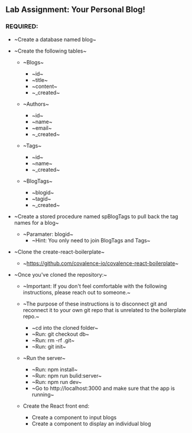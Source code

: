 ## Lab Assignment: Your Personal Blog!

### REQUIRED:

- ~Create a database named blog~

- ~Create the following tables~
    - ~Blogs~
        - ~id~
        - ~title~
        - ~content~
        - ~_created~

    - ~Authors~
        - ~id~
        - ~name~
        - ~email~
        - ~_created~

    - ~Tags~
        - ~id~
        - ~name~
        - ~_created~

    - ~BlogTags~
        - ~blogid~
        - ~tagid~
        - ~_created~

- ~Create a stored procedure named spBlogTags to pull back the tag names for a blog~
    - ~Paramater: blogid~
        - ~Hint: You only need to join BlogTags and Tags~


- ~Clone the create-react-boilerplate~
    - ~https://github.com/covalence-io/covalence-react-boilerplate~ <!-- Had to go to the 'db' branch to get proper boilerplate... -->

- ~Once you've cloned the repository:~ <!-- I just downloaded the .zip to avoid all this mess... -->
    - ~Important: If you don't feel comfortable with the following instructions, please reach out to someone.~
    - ~The purpose of these instructions is to disconnect git and reconnect it to your own git repo that is unrelated to the boilerplate repo.~
        - ~cd into the cloned folder~
        - ~Run: git checkout db~
        - ~Run: rm -rf .git~
        - ~Run: git init~ 

    - ~Run the server~
        - ~Run: npm install~
        - ~Run: npm run bulid:server~ <!-- Command is misspelled, should be 'build' instead of 'bulid' -->
        - ~Run: npm run dev~
        - ~Go to http://localhost:3000 and make sure that the app is running~

    - Create the React front end:
        - Create a component to input blogs
        - Create a component to display an individual blog

        <!-- 
            Wrap completed tasks in ~ to strike them out  
            ex. (  - ~ Completed Task ~  )
            -->